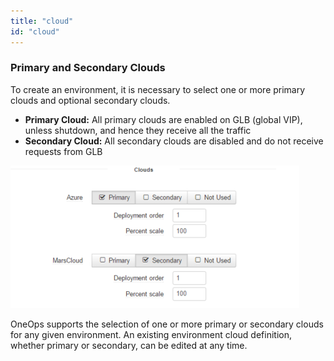 ```yaml
---
title: "cloud"
id: "cloud"
---
```


### Primary and Secondary Clouds

To create an environment, it is necessary to select one or more primary clouds and optional secondary clouds.

* **Primary Cloud:** All primary clouds are enabled on GLB (global VIP), unless shutdown, and hence they receive all the traffic
* **Secondary Cloud:** All secondary clouds are disabled and do not receive requests from GLB

![](../assets/local/images/key-concepts-primary-and-secondary-clouds.png)

OneOps supports the selection of one or more primary or secondary clouds for any given environment. 
An existing environment cloud definition, whether primary or secondary, can be edited at any time.
